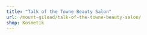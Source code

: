```yaml
---
title: "Talk of the Towne Beauty Salon"
url: /mount-gilead/talk-of-the-towne-beauty-salon/
shop: Kosmetik
---
```

